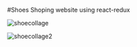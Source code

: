 #Shoes Shoping website using react-redux

![shoecollage](https://github.com/danielendaylalu1/chamaStore/assets/129397569/bcfbc6fc-42e6-48c6-ae42-ba08de1cb6cf)

![shoecollage2](https://github.com/danielendaylalu1/chamaStore/assets/129397569/6afcef13-60e0-4d18-a081-7baddfbb1b1c)


